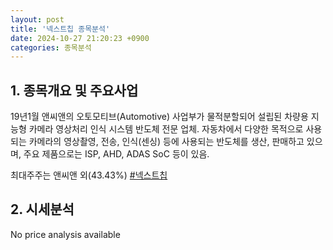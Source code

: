 ```yaml
---
layout: post
title: '넥스트칩 종목분석'
date: 2024-10-27 21:20:23 +0900
categories: 종목분석
---
```


## 1. 종목개요 및 주요사업

19년1월 앤씨앤의 오토모티브(Automotive) 사업부가 물적분할되어 설립된 차량용 지능형 카메라 영상처리 인식 시스템 반도체 전문 업체. 자동차에서 다양한 목적으로 사용되는 카메라의 영상촬영, 전송, 인식(센싱) 등에 사용되는 반도체를 생산, 판매하고 있으며, 주요 제품으로는 ISP, AHD, ADAS SoC 등이 있음.

최대주주는 앤씨앤 외(43.43%)
[#넥스트칩](#)

## 2. 시세분석

No price analysis available

